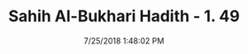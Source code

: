 ---
title        : "Sahih Al-Bukhari Hadith - 1. 49"
date         : 7/25/2018 1:48:02 PM
draft        : false
type         : "hadith"
layout       : "hadith"
BookCode     : "SHB"
VolumeNumber : "1"
HadithNumber : "49"
categories  :  ["Faith-To leave all suspicious things for the sake of religion"]
tags  :  ["An Numan bin Bashir"]
---